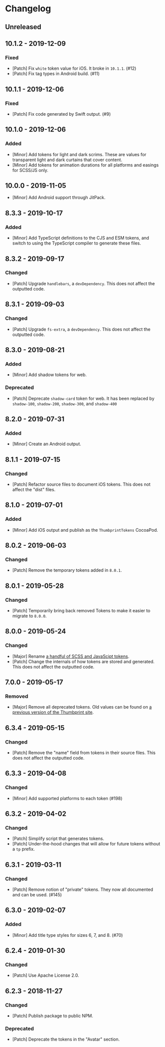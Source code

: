# Changelog

## Unreleased

## 10.1.2 - 2019-12-09

### Fixed

-   [Patch] Fix `white` token value for iOS. It broke in `10.1.1`. (#12)
-   [Patch] Fix tag types in Android build. (#11)

## 10.1.1 - 2019-12-06

### Fixed

-   [Patch] Fix code generated by Swift output. (#9)

## 10.1.0 - 2019-12-06

### Added

-   [Minor] Add tokens for light and dark scrims. These are values for transparent light and dark curtains that cover content.
-   [Minor] Add tokens for animation durations for all platforms and easings for SCSS/JS only.

## 10.0.0 - 2019-11-05

-   [Minor] Add Android support through JitPack.

## 8.3.3 - 2019-10-17

### Added

-   [Minor] Add TypeScript definitions to the CJS and ESM tokens, and switch to using the TypeScript compiler to generate these files.

## 8.3.2 - 2019-09-17

### Changed

-   [Patch] Upgrade `handlebars`, a `devDependency`. This does not affect the outputted code.

## 8.3.1 - 2019-09-03

### Changed

-   [Patch] Upgrade `fs-extra`, a `devDependency`. This does not affect the outputted code.

## 8.3.0 - 2019-08-21

### Added

-   [Minor] Add shadow tokens for web.

### Deprecated

-   [Patch] Deprecate `shadow-card` token for web. It has been replaced by `shadow-100`, `shadow-200`, `shadow-300`, and `shadow-400`

## 8.2.0 - 2019-07-31

### Added

-   [Minor] Create an Android output.

## 8.1.1 - 2019-07-15

### Changed

-   [Patch] Refactor source files to document iOS tokens. This does not affect the "dist" files.

## 8.1.0 - 2019-07-01

### Added

-   [Minor] Add iOS output and publish as the `ThumbprintTokens` CocoaPod.

## 8.0.2 - 2019-06-03

### Changed

-   [Patch] Remove the temporary tokens added in `8.0.1`.

## 8.0.1 - 2019-05-28

### Changed

-   [Patch] Temporarily bring back removed Tokens to make it easier to migrate to `8.0.0`.

## 8.0.0 - 2019-05-24

### Changed

-   [Major] Rename [a handful of SCSS and JavaScipt tokens](https://github.com/thumbtack/thumbprint/pull/242).
-   [Patch] Change the internals of how tokens are stored and generated. This does not affect the outputted code.

## 7.0.0 - 2019-05-17

### Removed

-   [Major] Remove all deprecated tokens. Old values can be found on [a previous version of the Thumbprint site](https://5cdc5c977a1bb7000855f899--thumbprint.netlify.com/tokens/scss/).

## 6.3.4 - 2019-05-15

### Changed

-   [Patch] Remove the "name" field from tokens in their source files. This does not affect the outputted code.

## 6.3.3 - 2019-04-08

### Changed

-   [Minor] Add supported platforms to each token (#198)

## 6.3.2 - 2019-04-02

### Changed

-   [Patch] Simplify script that generates tokens.
-   [Patch] Under-the-hood changes that will allow for future tokens without a `tp` prefix.

## 6.3.1 - 2019-03-11

### Changed

-   [Patch] Remove notion of "private" tokens. They now all documented and can be used. (#145)

## 6.3.0 - 2019-02-07

### Added

-   [Minor] Add title type styles for sizes 6, 7, and 8. (#70)

## 6.2.4 - 2019-01-30

### Changed

-   [Patch] Use Apache License 2.0.

## 6.2.3 - 2018-11-27

### Changed

-   [Patch] Publish package to public NPM.

### Deprecated

-   [Patch] Deprecate the tokens in the "Avatar" section.
